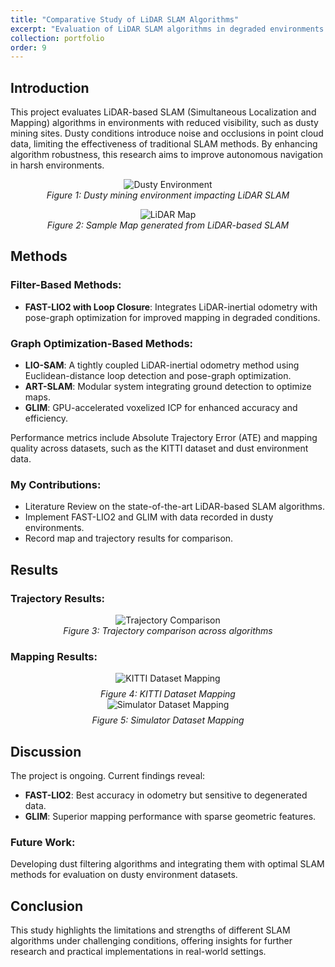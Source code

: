 ```yaml
---
title: "Comparative Study of LiDAR SLAM Algorithms"
excerpt: "Evaluation of LiDAR SLAM algorithms in degraded environments with focus on robustness improvements for dusty conditions. <br/><img src='../images/lidar_slam/main.png'>"
collection: portfolio
order: 9
---
```


## Introduction

This project evaluates LiDAR-based SLAM (Simultaneous Localization and Mapping) algorithms in environments with reduced visibility, such as dusty mining sites. Dusty conditions introduce noise and occlusions in point cloud data, limiting the effectiveness of traditional SLAM methods. By enhancing algorithm robustness, this research aims to improve autonomous navigation in harsh environments.

<figure style="text-align: center;">
  <img src="../../images/lidar_slam/dusty_environment.png" alt="Dusty Environment" style="max-width: 100%;" />
  <figcaption style="font-style: italic;">Figure 1: Dusty mining environment impacting LiDAR SLAM</figcaption>
</figure>

<figure style="text-align: center;">
  <img src="../../images/lidar_slam/lidar_map.png" alt="LiDAR Map" style="max-width: 100%;" />
  <figcaption style="font-style: italic;">Figure 2: Sample Map generated from LiDAR-based SLAM</figcaption>
</figure>

## Methods

### Filter-Based Methods:
- **FAST-LIO2 with Loop Closure**: Integrates LiDAR-inertial odometry with pose-graph optimization for improved mapping in degraded conditions.

### Graph Optimization-Based Methods:
- **LIO-SAM**: A tightly coupled LiDAR-inertial odometry method using Euclidean-distance loop detection and pose-graph optimization.
- **ART-SLAM**: Modular system integrating ground detection to optimize maps.
- **GLIM**: GPU-accelerated voxelized ICP for enhanced accuracy and efficiency.

Performance metrics include Absolute Trajectory Error (ATE) and mapping quality across datasets, such as the KITTI dataset and dust environment data.

### My Contributions:
- Literature Review on the state-of-the-art LiDAR-based SLAM algorithms.
- Implement FAST-LIO2 and GLIM with data recorded in dusty environments.
- Record map and trajectory results for comparison.

## Results

### Trajectory Results:
<figure style="text-align: center;">
  <img src="../../images/lidar_slam/trajectory_comparison.png" alt="Trajectory Comparison" style="max-width: 100%;" />
  <figcaption style="font-style: italic;">Figure 3: Trajectory comparison across algorithms</figcaption>
</figure>

### Mapping Results:
<figure style="text-align: center; margin: 0;">
  <img src="../../images/lidar_slam/kitti_mapping.png" alt="KITTI Dataset Mapping" style="max-width: 100%;" />
  <figcaption style="font-style: italic; margin-top: 8px;">Figure 4: KITTI Dataset Mapping</figcaption>
</figure>

<figure style="text-align: center; margin: 0;">
  <img src="../../images/lidar_slam/sim_mapping.png" alt="Simulator Dataset Mapping" style="max-width: 100%;" />
  <figcaption style="font-style: italic; margin-top: 8px;">Figure 5: Simulator Dataset Mapping</figcaption>
</figure>

## Discussion

The project is ongoing. Current findings reveal:
- **FAST-LIO2**: Best accuracy in odometry but sensitive to degenerated data.
- **GLIM**: Superior mapping performance with sparse geometric features.

### Future Work:
Developing dust filtering algorithms and integrating them with optimal SLAM methods for evaluation on dusty environment datasets.

## Conclusion

This study highlights the limitations and strengths of different SLAM algorithms under challenging conditions, offering insights for further research and practical implementations in real-world settings.
